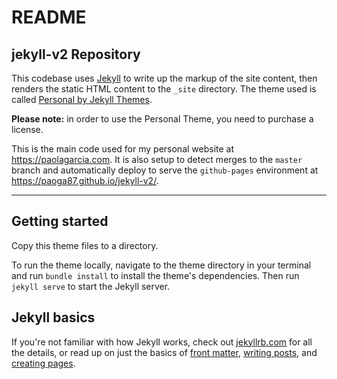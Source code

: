 # README
## jekyll-v2 Repository
This codebase uses [Jekyll](https://jekyllrb.com/) to write up the markup of the site content, then renders the static HTML content to the `_site` directory. The theme used is called [Personal by Jekyll Themes](https://jekyllthemes.io/theme/personal-website-jekyll-theme).

**Please note:** in order to use the Personal Theme, you need to purchase a license.

This is the main code used for my personal website at https://paolagarcia.com. It is also setup to detect merges to the `master` branch and automatically deploy to serve the `github-pages` environment at https://paoga87.github.io/jekyll-v2/.

---

## Getting started
Copy this theme files to a directory.

To run the theme locally, navigate to the theme directory in your terminal and run `bundle install` to install the theme's dependencies. Then run `jekyll serve` to start the Jekyll server.

## Jekyll basics

If you're not familiar with how Jekyll works, check out [jekyllrb.com](https://jekyllrb.com/) for all the details, or read up on just the basics of [front matter](https://jekyllrb.com/docs/frontmatter/), [writing posts](https://jekyllrb.com/docs/posts/), and [creating pages](https://jekyllrb.com/docs/pages/).

